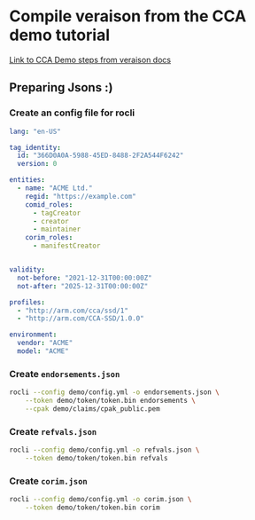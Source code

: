 # Compile veraison from the CCA demo tutorial

[Link to CCA Demo steps from veraison docs](https://github.com/veraison/docs/blob/main/demo/cca/manual-end-to-end.md)

## Preparing Jsons :)

### Create an config file for rocli
```yml
lang: "en-US"

tag_identity:
  id: "366D0A0A-5988-45ED-8488-2F2A544F6242"
  version: 0

entities:
  - name: "ACME Ltd."
    regid: "https://example.com"
    comid_roles:
      - tagCreator
      - creator
      - maintainer
    corim_roles:
      - manifestCreator


validity:
  not-before: "2021-12-31T00:00:00Z"
  not-after: "2025-12-31T00:00:00Z"

profiles:
  - "http://arm.com/cca/ssd/1"
  - "http://arm.com/CCA-SSD/1.0.0"

environment:
  vendor: "ACME"
  model: "ACME"
```

### Create `endorsements.json`

```sh
rocli --config demo/config.yml -o endorsements.json \
    --token demo/token/token.bin endorsements \
    --cpak demo/claims/cpak_public.pem
```

### Create `refvals.json`

```sh
rocli --config demo/config.yml -o refvals.json \
    --token demo/token/token.bin refvals
```

### Create `corim.json`

```sh
rocli --config demo/config.yml -o corim.json \
    --token demo/token/token.bin corim
```
